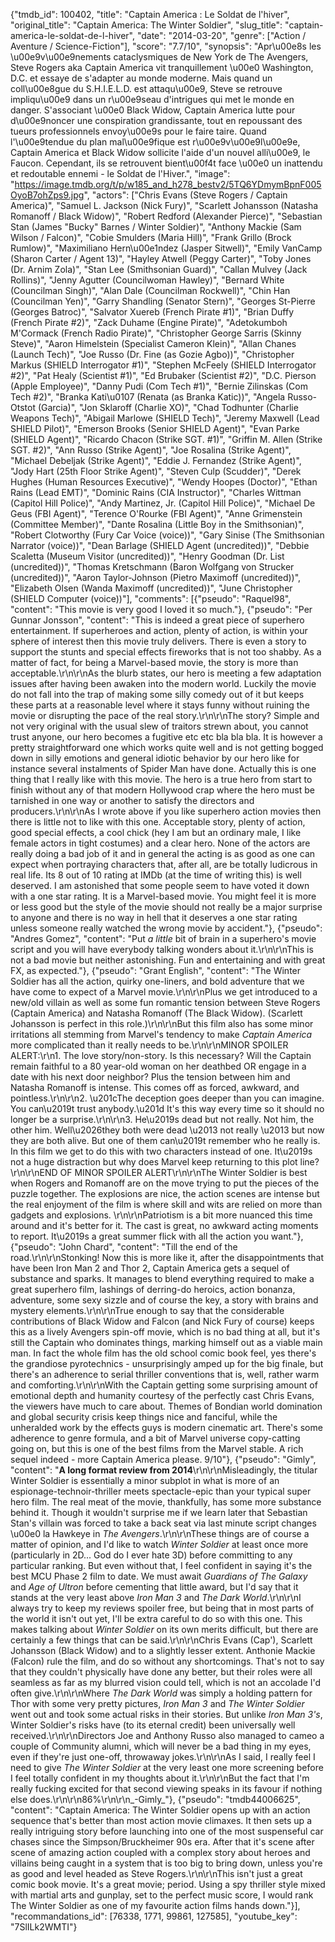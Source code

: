 {"tmdb_id": 100402, "title": "Captain America : Le Soldat de l'hiver", "original_title": "Captain America: The Winter Soldier", "slug_title": "captain-america-le-soldat-de-l-hiver", "date": "2014-03-20", "genre": ["Action / Aventure / Science-Fiction"], "score": "7.7/10", "synopsis": "Apr\u00e8s les \u00e9v\u00e9nements cataclysmiques de New York de The Avengers, Steve Rogers aka Captain America vit tranquillement \u00e0 Washington, D.C. et essaye de s'adapter au monde moderne. Mais quand un coll\u00e8gue du S.H.I.E.L.D. est attaqu\u00e9, Steve se retrouve impliqu\u00e9 dans un r\u00e9seau d'intrigues qui met le monde en danger. S'associant \u00e0 Black Widow, Captain America lutte pour d\u00e9noncer une conspiration grandissante, tout en repoussant des tueurs professionnels envoy\u00e9s pour le faire taire. Quand l'\u00e9tendue du plan mal\u00e9fique est r\u00e9v\u00e9l\u00e9e, Captain America et Black Widow sollicite l'aide d'un nouvel alli\u00e9, le Faucon. Cependant, ils se retrouvent bient\u00f4t face \u00e0 un inattendu et redoutable ennemi - le Soldat de l'Hiver.", "image": "https://image.tmdb.org/t/p/w185_and_h278_bestv2/5TQ6YDmymBpnF005OyoB7ohZps9.jpg", "actors": ["Chris Evans (Steve Rogers / Captain America)", "Samuel L. Jackson (Nick Fury)", "Scarlett Johansson (Natasha Romanoff / Black Widow)", "Robert Redford (Alexander Pierce)", "Sebastian Stan (James \"Bucky\" Barnes / Winter Soldier)", "Anthony Mackie (Sam Wilson / Falcon)", "Cobie Smulders (Maria Hill)", "Frank Grillo (Brock Rumlow)", "Maximiliano Hern\u00e1ndez (Jasper Sitwell)", "Emily VanCamp (Sharon Carter / Agent 13)", "Hayley Atwell (Peggy Carter)", "Toby Jones (Dr. Arnim Zola)", "Stan Lee (Smithsonian Guard)", "Callan Mulvey (Jack Rollins)", "Jenny Agutter (Councilwoman Hawley)", "Bernard White (Councilman Singh)", "Alan Dale (Councilman Rockwell)", "Chin Han (Councilman Yen)", "Garry Shandling (Senator Stern)", "Georges St-Pierre (Georges Batroc)", "Salvator Xuereb (French Pirate #1)", "Brian Duffy (French Pirate #2)", "Zack Duhame (Engine Pirate)", "Adetokumboh M'Cormack (French Radio Pirate)", "Christopher George Sarris (Skinny Steve)", "Aaron Himelstein (Specialist Cameron Klein)", "Allan Chanes (Launch Tech)", "Joe Russo (Dr. Fine (as Gozie Agbo))", "Christopher Markus (SHIELD Interrogator #1)", "Stephen McFeely (SHIELD Interrogator #2)", "Pat Healy (Scientist #1)", "Ed Brubaker (Scientist #2)", "D.C. Pierson (Apple Employee)", "Danny Pudi (Com Tech #1)", "Bernie Zilinskas (Com Tech #2)", "Branka Kati\u0107 (Renata (as Branka Katic))", "Angela Russo-Otstot (Garcia)", "Jon Sklaroff (Charlie XO)", "Chad Todhunter (Charlie Weapons Tech)", "Abigail Marlowe (SHIELD Tech)", "Jeremy Maxwell (Lead SHIELD Pilot)", "Emerson Brooks (Senior SHIELD Agent)", "Evan Parke (SHIELD Agent)", "Ricardo Chacon (Strike SGT. #1)", "Griffin M. Allen (Strike SGT. #2)", "Ann Russo (Strike Agent)", "Joe Rosalina (Strike Agent)", "Michael Debeljak (Strike Agent)", "Eddie J. Fernandez (Strike Agent)", "Jody Hart (25th Floor Strike Agent)", "Steven Culp (Scudder)", "Derek Hughes (Human Resources Executive)", "Wendy Hoopes (Doctor)", "Ethan Rains (Lead EMT)", "Dominic Rains (CIA Instructor)", "Charles Wittman (Capitol Hill Police)", "Andy Martinez, Jr. (Capitol Hill Police)", "Michael De Geus (FBI Agent)", "Terence O'Rourke (FBI Agent)", "Anne Grimenstein (Committee Member)", "Dante Rosalina (Little Boy in the Smithsonian)", "Robert Clotworthy (Fury Car Voice (voice))", "Gary Sinise (The Smithsonian Narrator (voice))", "Dean Barlage (SHIELD Agent (uncredited))", "Debbie Scaletta (Museum Visitor (uncredited))", "Henry Goodman (Dr. List (uncredited))", "Thomas Kretschmann (Baron Wolfgang von Strucker (uncredited))", "Aaron Taylor-Johnson (Pietro Maximoff (uncredited))", "Elizabeth Olsen (Wanda Maximoff (uncredited))", "June Christopher (SHIELD Computer (voice))"], "comments": [{"pseudo": "Raquel98", "content": "This movie is very good I loved it so much."}, {"pseudo": "Per Gunnar Jonsson", "content": "This is indeed a great piece of superhero entertainment. If superheroes and action, plenty of action, is within your sphere of interest then this movie truly delivers. There is even a story to support the stunts and special effects fireworks that is not too shabby. As a matter of fact, for being a Marvel-based movie, the story is more than acceptable.\r\n\r\nAs the blurb states, our hero is meeting a few adaptation issues after having been awaken into the modern world. Luckily the movie do not fall into the trap of making some silly comedy out of it but keeps these parts at a reasonable level where it stays funny without ruining the movie or disrupting the pace of the real story.\r\n\r\nThe story? Simple and not very original with the usual slew of traitors strewn about, you cannot trust anyone, our hero becomes a fugitive etc etc bla bla bla. It is however a pretty straightforward one which works quite well and is not getting bogged down in silly emotions and general idiotic behavior by our hero like for instance several instalments of Spider Man have done. Actually this is one thing that I really like with this movie. The hero is a true hero from start to finish without any of that modern Hollywood crap where the hero must be tarnished in one way or another to satisfy the directors and producers.\r\n\r\nAs I wrote above if you like superhero action movies then there is little not to like with this one. Acceptable story, plenty of action, good special effects, a cool chick (hey I am but an ordinary male, I like female actors in tight costumes) and a clear hero. None of the actors are really doing a bad job of it and in general the acting is as good as one can expect when portraying characters that, after all, are be totally ludicrous in real life. Its 8 out of 10 rating at IMDb (at the time of writing this) is well deserved. I am astonished that some people seem to have voted it down with a one star rating. It is a Marvel-based movie. You might feel it is more or less good but the style of the movie should not really be a major surprise to anyone and there is no way in hell that it deserves a one star rating unless someone really watched the wrong movie by accident."}, {"pseudo": "Andres Gomez", "content": "Put *a little* bit of brain in a superhero's movie script and you will have everybody talking wonders about it.\r\n\r\nThis is not a bad movie but neither astonishing. Fun and entertaining and with great FX, as expected."}, {"pseudo": "Grant English", "content": "The Winter Soldier has all the action, quirky one-liners, and bold adventure that we have come to expect of a Marvel movie.\r\n\r\nPlus we get introduced to a new/old villain as well as some fun romantic tension between Steve Rogers (Captain America) and Natasha Romanoff (The Black Widow).  (Scarlett Johansson is perfect in this role.)\r\n\r\nBut this film also has some minor irritations all stemming from Marvel's tendency to make _Captain America_ more complicated than it really needs to be.\r\n\r\nMINOR SPOILER ALERT:\r\n1. The love story/non-story.  Is this necessary? Will the Captain remain faithful to a 80 year-old woman on her deathbed OR engage in a date with his next door neighbor?  Plus the tension between him and Natasha Romanoff is intense.  This comes off as forced, awkward, and pointless.\r\n\r\n2. \u201cThe deception goes deeper than you can imagine. You can\u2019t trust anybody.\u201d  It's this way every time so it should no longer be a surprise.\r\n\r\n3. He\u2019s dead but not really. Not him, the other him. Well\u2026they both were dead \u2013 not really \u2013 but now they are both alive. But one of them can\u2019t remember who he really is. In this film we get to do this with two characters instead of one.  It\u2019s not a huge distraction but why does Marvel keep returning to this plot line? \r\n\r\nEND OF MINOR SPOILER ALERT\r\n\r\nThe Winter Soldier is best when Rogers and Romanoff are on the move trying to put the pieces of the puzzle together. The explosions are nice, the action scenes are intense but the real enjoyment of the film is where skill and wits are relied on more than gadgets and explosions. \r\n\r\nPatriotism is a bit more nuanced this time around and it's better for it.  The cast is great, no awkward acting moments to report. It\u2019s a great summer flick with all the action you want."}, {"pseudo": "John Chard", "content": "Till the end of the road.\r\n\r\nStonking! Now this is more like it, after the disappointments that have been Iron Man 2 and Thor 2, Captain America gets a sequel of substance and sparks. It manages to blend everything required to make a great superhero film, lashings of derring-do heroics, action bonanza, adventure, some sexy sizzle and of course the key, a story with brains and mystery elements.\r\n\r\nTrue enough to say that the considerable contributions of Black Widow and Falcon (and Nick Fury of course) keeps this as a lively Avengers spin-off movie, which is no bad thing at all, but it's still the Captain who dominates things, marking himself out as a viable main man. In fact the whole film has the old school comic book feel, yes there's the grandiose pyrotechnics - unsurprisingly amped up for the big finale, but there's an adherence to serial thriller conventions that is, well, rather warm and comforting.\r\n\r\nWith the Captain getting some surprising amount of emotional depth and humanity courtesy of the perfectly cast Chris Evans, the viewers have much to care about. Themes of Bondian world domination and global security crisis keep things nice and fanciful, while the unheralded work by the effects guys is modern cinematic art. There's some adherence to genre formula, and a bit of Marvel universe copy-catting going on, but this is one of the best films from the Marvel stable. A rich sequel indeed - more Captain America please. 9/10"}, {"pseudo": "Gimly", "content": "**A long format review from 2014**\r\n\r\nMisleadingly, the titular Winter Soldier is essentially a minor subplot in what is more of an espionage-technoir-thriller meets spectacle-epic than your typical super hero film. The real meat of the movie, thankfully, has some more substance behind it. Though it wouldn't surprise me if we learn later that Sebastian Stan's villain was forced to take a back seat via last minute script changes \u00e0 la Hawkeye in _The Avengers_.\r\n\r\nThese things are of course a matter of opinion, and I'd like to watch _Winter Soldier_ at least once more (particularly in 2D... God do I ever hate 3D) before committing to any particular ranking. But even without that, I feel confident in saying it's the best MCU Phase 2 film to date. We must await _Guardians of The Galaxy_ and _Age of Ultron_ before cementing that little award, but I'd say that it stands at the very least above _Iron Man 3_ and _The Dark World_.\r\n\r\nI always try to keep my reviews spoiler free, but being that in most parts of the world it isn't out yet, I'll be extra careful to do so with this one. This makes talking about _Winter Soldier_ on its own merits difficult, but there are certainly a few things that can be said.\r\n\r\nChris Evans (Cap'), Scarlett Johansson (Black Widow) and to a slightly lesser extent. Anthonie Mackie (Falcon) rule the film, and do so without any shortcomings. That's not to say that they couldn't physically have done any better, but their roles were all seamless as far as my blurred vision could tell, which is not an accolade I'd often give.\r\n\r\nWhere _The Dark World_ was simply a holding pattern for Thor with some very pretty pictures, _Iron Man 3_ and _The Winter Soldier_ went out and took some actual risks in their stories. But unlike _Iron Man 3's_, Winter Soldier's risks have (to its eternal credit) been universally well received.\r\n\r\nDirectors Joe and Anthony Russo also managed to cameo a couple of Community alumni, which will never be a bad thing in my eyes, even if they're just one-off, throwaway jokes.\r\n\r\nAs I said, I really feel I need to give _The Winter Soldier_ at the very least one more screening before I feel totally confident in my thoughts about it.\r\n\r\nBut the fact that I'm really fucking excited for that second viewing speaks in its favour if nothing else does.\r\n\r\n86%\r\n\r\n_-Gimly_"}, {"pseudo": "tmdb44006625", "content": "Captain America: The Winter Soldier opens up with an action sequence that's better than most action movie climaxes. It then sets up a really intriguing story before launching into one of the most suspenseful car chases since the Simpson/Bruckheimer 90s era. After that it's scene after scene of amazing action coupled with a complex story about heroes and villains being caught in a system that is too big to bring down, unless you're as good and level headed as Steve Rogers.\r\n\r\nThis isn't just a great comic book movie. It's a great movie; period. Using a spy thriller style mixed with martial arts and gunplay, set to the perfect music score, I would rank The Winter Soldier as one of my favourite action films hands down."}], "recommandations_id": [76338, 1771, 99861, 127585], "youtube_key": "7SlILk2WMTI"}